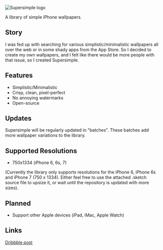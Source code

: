 ![Supersimple logo](https://raw.githubusercontent.com/harleo/img-repo/master/Supersimple/supersimple_github_repo_logo.jpg)

A library of simple iPhone wallpapers.

## Story
I was fed up with searching for various simplistic/minimalistic wallpapers all over the web or in some shady apps from the App Store.
So I decided to create my own wallpapers, and I felt like there would be more people with that issue, so I created Supersimple.

## Features
* Simplistic/Minimalistic
* Crisp, clean, pixel-perfect
* No annoying watermarks
* Open-source

## Updates
Supersimple will be regularly updated in "batches".
These batches add more wallpaper variations to the library.

## Supported Resolutions
* 750x1334 (iPhone 6, 6s, 7)

(Currently the library only supports resolutions for the iPhone 6, iPhone 6s and iPhone 7 (750 x 1334).
Either feel free to use the attached .sketch source file to upsize it, or wait until the repository is updated with more sizes).

## Planned
* Support other Apple devices (iPad, iMac, Apple Watch)

## Links
[Dribbble post](https://dribbble.com/shots/3775231-Supersimple-A-library-of-simple-iPhone-wallpapers-Batch-1)
